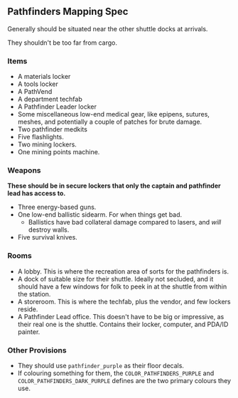 ## Pathfinders Mapping Spec

Generally should be situated near the other shuttle docks at arrivals.

They shouldn't be too far from cargo.

### Items

- A materials locker
- A tools locker
- A PathVend
- A department techfab
- A Pathfinder Leader locker
- Some miscellaneous low-end medical gear, like epipens, sutures, meshes, and potentially a couple of patches for brute damage.
- Two pathfinder medkits
- Five flashlights.
- Two mining lockers.
- One mining points machine.

### Weapons

**These should be in secure lockers that only the captain and pathfinder lead has access to.**

- Three energy-based guns.
- One low-end ballistic sidearm. For when things get bad.
  - Ballistics have bad collateral damage compared to lasers, and *will* destroy walls.
- Five survival knives.

### Rooms

- A lobby. This is where the recreation area of sorts for the pathfinders is.
- A dock of suitable size for their shuttle. Ideally not secluded, and it should have a few windows for folk to peek in at the shuttle from within the station.
- A storeroom. This is where the techfab, plus the vendor, and few lockers reside.
- A Pathfinder Lead office. This doesn't have to be big or impressive, as their real one is the shuttle. Contains their locker, computer, and PDA/ID painter.

### Other Provisions

- They should use `pathfinder_purple` as their floor decals.
- If colouring something for them, the `COLOR_PATHFINDERS_PURPLE` and `COLOR_PATHFINDERS_DARK_PURPLE` defines are the two primary colours they use.

